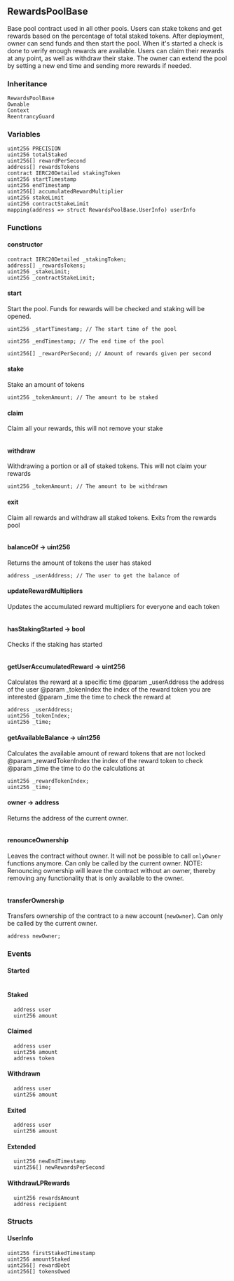 ## RewardsPoolBase



Base pool contract used in all other pools. 
    Users can stake tokens and get rewards based on the percentage of total staked tokens.
    After deployment, owner can send funds and then start the pool. 
    When it's started a check is done to verify enough rewards are available. 
    Users can claim their rewards at any point, as well as withdraw their stake.
    The owner can extend the pool by setting a new end time and sending more rewards if needed.

### Inheritance

```
RewardsPoolBase
Ownable
Context
ReentrancyGuard
```

### Variables

```Solidity
uint256 PRECISION
uint256 totalStaked
uint256[] rewardPerSecond
address[] rewardsTokens
contract IERC20Detailed stakingToken
uint256 startTimestamp
uint256 endTimestamp
uint256[] accumulatedRewardMultiplier
uint256 stakeLimit
uint256 contractStakeLimit
mapping(address => struct RewardsPoolBase.UserInfo) userInfo
```

### Functions

#### constructor





```Solidity
contract IERC20Detailed _stakingToken; 
address[] _rewardsTokens; 
uint256 _stakeLimit; 
uint256 _contractStakeLimit; 
```
#### start



Start the pool. Funds for rewards will be checked and staking will be opened.


```Solidity
uint256 _startTimestamp; // The start time of the pool

uint256 _endTimestamp; // The end time of the pool

uint256[] _rewardPerSecond; // Amount of rewards given per second
```
#### stake



Stake an amount of tokens


```Solidity
uint256 _tokenAmount; // The amount to be staked
```
#### claim



Claim all your rewards, this will not remove your stake

```Solidity
```
#### withdraw



Withdrawing a portion or all of staked tokens. This will not claim your rewards


```Solidity
uint256 _tokenAmount; // The amount to be withdrawn
```
#### exit



Claim all rewards and withdraw all staked tokens. Exits from the rewards pool

```Solidity
```
#### balanceOf → uint256



Returns the amount of tokens the user has staked


```Solidity
address _userAddress; // The user to get the balance of
```
#### updateRewardMultipliers



Updates the accumulated reward multipliers for everyone and each token

```Solidity
```
#### hasStakingStarted → bool



Checks if the staking has started

```Solidity
```
#### getUserAccumulatedReward → uint256



Calculates the reward at a specific time
		@param _userAddress the address of the user
		@param _tokenIndex the index of the reward token you are interested
        @param _time the time to check the reward at

```Solidity
address _userAddress; 
uint256 _tokenIndex; 
uint256 _time; 
```
#### getAvailableBalance → uint256



Calculates the available amount of reward tokens that are not locked
		@param _rewardTokenIndex the index of the reward token to check
		@param _time the time to do the calculations at

```Solidity
uint256 _rewardTokenIndex; 
uint256 _time; 
```
#### owner → address



Returns the address of the current owner.

```Solidity
```
#### renounceOwnership



Leaves the contract without owner. It will not be possible to call
`onlyOwner` functions anymore. Can only be called by the current owner.
NOTE: Renouncing ownership will leave the contract without an owner,
thereby removing any functionality that is only available to the owner.

```Solidity
```
#### transferOwnership



Transfers ownership of the contract to a new account (`newOwner`).
Can only be called by the current owner.

```Solidity
address newOwner; 
```

### Events

#### Started





```Solidity
```
#### Staked





```Solidity
  address user
  uint256 amount
```
#### Claimed





```Solidity
  address user
  uint256 amount
  address token
```
#### Withdrawn





```Solidity
  address user
  uint256 amount
```
#### Exited





```Solidity
  address user
  uint256 amount
```
#### Extended





```Solidity
  uint256 newEndTimestamp
  uint256[] newRewardsPerSecond
```
#### WithdrawLPRewards





```Solidity
  uint256 rewardsAmount
  address recipient
```

### Structs

#### UserInfo

```Solidity
uint256 firstStakedTimestamp
uint256 amountStaked
uint256[] rewardDebt
uint256[] tokensOwed
```
